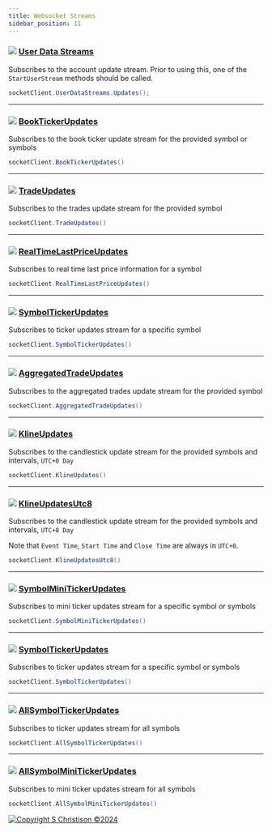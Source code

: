 ```yaml
---
title: Websocket Streams
sidebar_position: 11
---
```


### ![](https://i.imgur.com/IYnDSvL.png) [User Data Streams](https://developers.binance.com/docs/binance-spot-api-docs/user-data-stream)

Subscribes to the account update stream. Prior to using this, one of the `StartUserStream` methods should be called.

```cs
socketClient.UserDataStreams.Updates();
```

-----

### ![](https://i.imgur.com/IYnDSvL.png) [BookTickerUpdates](https://developers.binance.com/docs/binance-spot-api-docs/web-socket-streams#individual-symbol-book-ticker-streams)

Subscribes to the book ticker update stream for the provided symbol or symbols

```cs
socketClient.BookTickerUpdates()
```

-----

### ![](https://i.imgur.com/IYnDSvL.png) [TradeUpdates](https://developers.binance.com/docs/binance-spot-api-docs/web-socket-streams#trade-streams)

Subscribes to the trades update stream for the provided symbol

```cs
socketClient.TradeUpdates()
```

-----

### ![](https://i.imgur.com/IYnDSvL.png) [RealTimeLastPriceUpdates](https://developers.binance.com/docs/binance-spot-api-docs/web-socket-streams#trade-streams)

Subscribes to real time last price information for a symbol

```cs
socketClient.RealTimeLastPriceUpdates()
```

-----

### ![](https://i.imgur.com/IYnDSvL.png) [SymbolTickerUpdates](https://developers.binance.com/docs/binance-spot-api-docs/web-socket-streams#individual-symbol-ticker-streams)

Subscribes to ticker updates stream for a specific symbol

```cs
socketClient.SymbolTickerUpdates()
```

-----

### ![](https://i.imgur.com/IYnDSvL.png) [AggregatedTradeUpdates](https://developers.binance.com/docs/binance-spot-api-docs/web-socket-streams#aggregate-trade-streams)

Subscribes to the aggregated trades update stream for the provided symbol

```cs
socketClient.AggregatedTradeUpdates()
```

-----

### ![](https://i.imgur.com/IYnDSvL.png) [KlineUpdates](https://developers.binance.com/docs/binance-spot-api-docs/web-socket-streams#klinecandlestick-streams-for-utc)

Subscribes to the candlestick update stream for the provided symbols and intervals, `UTC+0 Day` 

```cs
socketClient.KlineUpdates()
```

-----

### ![](https://i.imgur.com/IYnDSvL.png) [KlineUpdatesUtc8](https://developers.binance.com/docs/binance-spot-api-docs/web-socket-streams#klinecandlestick-streams-with-timezone-offset)

Subscribes to the candlestick update stream for the provided symbols and intervals, `UTC+8 Day`

Note that `Event Time`, `Start Time` and `Close Time` are always in `UTC+0`.

```cs
socketClient.KlineUpdatesUtc8()
```

-----

### ![](https://i.imgur.com/IYnDSvL.png) [SymbolMiniTickerUpdates](https://developers.binance.com/docs/binance-spot-api-docs/web-socket-streams#individual-symbol-mini-ticker-stream)

Subscribes to mini ticker updates stream for a specific symbol or symbols

```cs
socketClient.SymbolMiniTickerUpdates()
```

-----

### ![](https://i.imgur.com/IYnDSvL.png) [SymbolTickerUpdates](https://developers.binance.com/docs/binance-spot-api-docs/web-socket-streams#individual-symbol-ticker-streams)

Subscribes to ticker updates stream for a specific symbol or symbols

```cs
socketClient.SymbolTickerUpdates()
```

-----

### ![](https://i.imgur.com/IYnDSvL.png) [AllSymbolTickerUpdates](https://developers.binance.com/docs/binance-spot-api-docs/web-socket-streams#all-market-tickers-stream)

Subscribes to ticker updates stream for all symbols

```cs
socketClient.AllSymbolTickerUpdates()
```

------------

### ![](https://i.imgur.com/IYnDSvL.png) [AllSymbolMiniTickerUpdates](https://developers.binance.com/docs/binance-spot-api-docs/web-socket-streams#all-market-mini-tickers-stream)

Subscribes to mini ticker updates stream for all symbols

```cs
socketClient.AllSymbolMiniTickerUpdates()
```

[![Copyright S Christison ©2024](https://i.imgur.com/JfsfrPD.png)](https://www.nuget.org/profiles/Samuel)